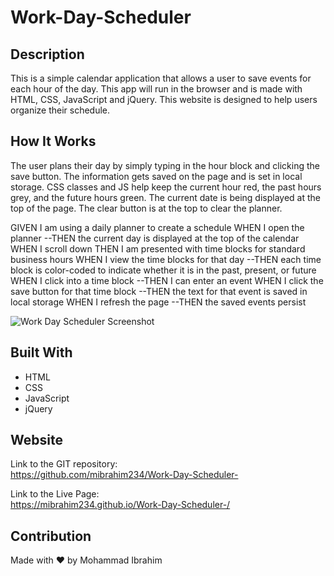# Work-Day-Scheduler

## Description
This is a simple calendar application that allows a user to save events for each hour of the day. This app will run in the browser and is made with HTML, CSS, JavaScript and jQuery. 
This website is designed to help users organize their schedule. 

## How It Works 
The user plans their day by simply typing in the hour block and clicking the save button. The information gets saved on the page and is set in local storage. CSS classes and JS help keep the current hour red, the past hours grey, and the future hours green. The current date is being displayed at the top of the page. The clear button is at the top to clear the planner. 

GIVEN I am using a daily planner to create a schedule
WHEN I open the planner
--THEN the current day is displayed at the top of the calendar
WHEN I scroll down
THEN I am presented with time blocks for standard business hours
WHEN I view the time blocks for that day
--THEN each time block is color-coded to indicate whether it is in the past, present, or future
WHEN I click into a time block
--THEN I can enter an event
WHEN I click the save button for that time block
--THEN the text for that event is saved in local storage
WHEN I refresh the page
--THEN the saved events persist


![Work Day Scheduler Screenshot](assets/images/wdd.PNG)

## Built With
* HTML
* CSS
* JavaScript
* jQuery

## Website
Link to the GIT repository: <br>
https://github.com/mibrahim234/Work-Day-Scheduler-

Link to the Live Page: <br>
https://mibrahim234.github.io/Work-Day-Scheduler-/
## Contribution
Made with ❤️ by Mohammad Ibrahim